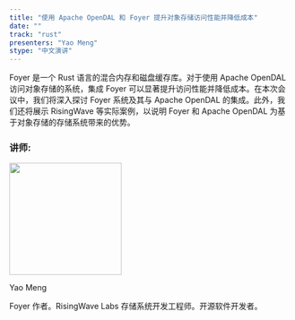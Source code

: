 ```yaml
---
title: "使用 Apache OpenDAL 和 Foyer 提升对象存储访问性能并降低成本"
date: ""
track: "rust"
presenters: "Yao Meng"
stype: "中文演讲"
---
```


Foyer 是一个 Rust 语言的混合内存和磁盘缓存库。对于使用 Apache OpenDAL 访问对象存储的系统，集成 Foyer 可以显著提升访问性能并降低成本。在本次会议中，我们将深入探讨 Foyer 系统及其与 Apache OpenDAL 的集成。此外，我们还将展示 RisingWave 等实际案例，以说明 Foyer 和 Apache OpenDAL 为基于对象存储的存储系统带来的优势。

### 讲师:

<img src="https://sessionize.com/image/82f6-400o400o1-h56SFqS8jz2wyRxgSEALAy.jpg" width="200" /><br/>

Yao Meng

Foyer 作者。RisingWave Labs 存储系统开发工程师。开源软件开发者。